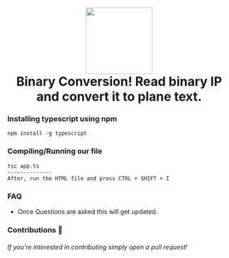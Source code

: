 <h1 align="center">
    <img src="https://static.thenounproject.com/png/2341691-200.png" width="150px"><br>
        Binary Conversion!
        Read binary IP and convert it to plane text.
</h1>

### Installing typescript using npm
```
npm install -g typescript
```

### Compiling/Running our file
```
tsc app.ts
--------------
After, run the HTML file and press CTRL + SHIFT + I
```

### FAQ
- Once Questions are asked this will get updated.

### Contributions 🎉
###### If you're interested in contributing simply open a pull request!
